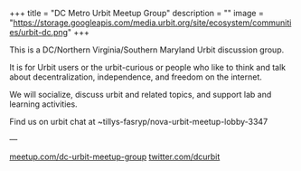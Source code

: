 +++
title = "DC Metro Urbit Meetup Group"
description = ""
image = "https://storage.googleapis.com/media.urbit.org/site/ecosystem/communities/urbit-dc.png"
+++

This is a DC/Northern Virginia/Southern Maryland Urbit discussion group.

It is for Urbit users or the urbit-curious or people who like to think and talk about decentralization, independence, and freedom on the internet.

We will socialize, discuss urbit and related topics, and support lab and learning activities.

Find us on urbit chat at ~tillys-fasryp/nova-urbit-meetup-lobby-3347

––

[meetup.com/dc-urbit-meetup-group](https://www.meetup.com/dc-urbit-meetup-group/)
[twitter.com/dcurbit](https://twitter.com/dcurbit)